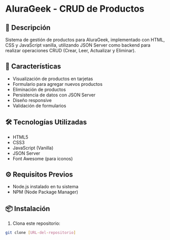 # AluraGeek - CRUD de Productos

## 📝 Descripción
Sistema de gestión de productos para AluraGeek, implementado con HTML, CSS y JavaScript vanilla, utilizando JSON Server como backend para realizar operaciones CRUD (Crear, Leer, Actualizar y Eliminar).

## 🚀 Características
- Visualización de productos en tarjetas
- Formulario para agregar nuevos productos
- Eliminación de productos
- Persistencia de datos con JSON Server
- Diseño responsive
- Validación de formularios

## 🛠️ Tecnologías Utilizadas
- HTML5
- CSS3
- JavaScript (Vanilla)
- JSON Server
- Font Awesome (para iconos)

## ⚙️ Requisitos Previos
- Node.js instalado en tu sistema
- NPM (Node Package Manager)

## 📦 Instalación

1. Clona este repositorio:
```bash
git clone [URL-del-repositorio]
